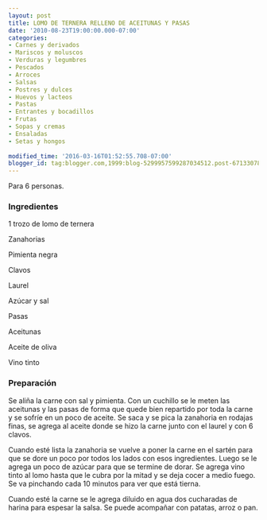 ```yaml
---
layout: post
title: LOMO DE TERNERA RELLENO DE ACEITUNAS Y PASAS
date: '2010-08-23T19:00:00.000-07:00'
categories:
- Carnes y derivados
- Mariscos y moluscos
- Verduras y legumbres
- Pescados
- Arroces
- Salsas
- Postres y dulces
- Huevos y lacteos
- Pastas
- Entrantes y bocadillos
- Frutas
- Sopas y cremas
- Ensaladas
- Setas y hongos
 
modified_time: '2016-03-16T01:52:55.708-07:00'
blogger_id: tag:blogger.com,1999:blog-5299957599287034512.post-6713307808231167263
---
```


Para 6 personas.

<h3>Ingredientes</h3>

1 trozo de lomo de ternera

Zanahorias

Pimienta negra

Clavos

Laurel

Azúcar y sal

Pasas

Aceitunas

Aceite de oliva

Vino tinto

<h3>Preparación</h3>

Se aliña la carne con sal y pimienta. Con un cuchillo se le meten las aceitunas y las pasas de forma que quede bien repartido por toda la carne y se sofríe en un poco de aceite. Se saca y se pica la zanahoria en rodajas finas, se agrega al aceite donde se hizo la carne junto con el laurel y con 6 clavos.

Cuando esté lista la zanahoria se vuelve a poner la carne en el sartén para que se dore un poco por todos los lados con esos ingredientes. Luego se le agrega un poco de azúcar para que se termine de dorar. Se agrega vino tinto al lomo hasta que le cubra por la mitad y se deja cocer a medio fuego. Se va pinchando cada 10 minutos para ver que está tierna.

Cuando esté la carne se le agrega diluido en agua dos cucharadas de harina para espesar la salsa. Se puede acompañar con patatas, arroz o pan.

